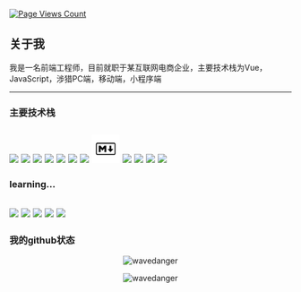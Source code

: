 [![Page Views Count](https://badges.toozhao.com/badges/01F16VGSMBQHPZCMB3R8W66DNK/green.svg)](https://badges.toozhao.com/stats/01F16VGSMBQHPZCMB3R8W66DNK "Get your own page views count badge on badges.toozhao.com")

## 关于我

我是一名前端工程师，目前就职于某互联网电商企业，主要技术栈为Vue，JavaScript，涉猎PC端，移动端，小程序端

---

### 主要技术栈

<code><img height="50" src="https://www.vectorlogo.zone/logos/javascript/javascript-icon.svg"></code>
<code><img height="50" src="https://www.vectorlogo.zone/logos/w3_html5/w3_html5-icon.svg"></code>
<code><img height="50" src="https://www.vectorlogo.zone/logos/vuejs/vuejs-icon.svg"></code>
<code><img height="50" src="https://www.vectorlogo.zone/logos/git-scm/git-scm-icon.svg"></code>
<code><img height="50" src="https://www.vectorlogo.zone/logos/github/github-icon.svg"></code>
<code><img height="50" src="https://www.vectorlogo.zone/logos/gitlab/gitlab-icon.svg"></code>
<code><img height="50" src="https://www.vectorlogo.zone/logos/google_chrome/google_chrome-icon.svg"></code>
<code><img height="50" src="https://raw.githubusercontent.com/edent/SuperTinyIcons/master/images/svg/markdown.svg"></code>
<code><img height="50" src="https://www.vectorlogo.zone/logos/wechat/wechat-tile.svg"></code>
<code><img height="50" src="https://github.com/detain/svg-logos/blob/master/svg/overwatch-2.svg"></code>
<code><img height="50" src="https://www.vectorlogo.zone/logos/atlassian_jira/atlassian_jira-ar21.svg"></code>
<code><img height="50" src="https://www.vectorlogo.zone/logos/lesscss/lesscss-icon.svg"></code>
---

### learning...
<code><img height="50" src="https://www.vectorlogo.zone/logos/nodejs/nodejs-icon.svg"></code>
<code><img height="50" src="https://www.vectorlogo.zone/logos/js_webpack/js_webpack-icon.svg"></code>
<code><img height="50" src="https://www.vectorlogo.zone/logos/reactjs/reactjs-icon.svg"></code>
<code><img height="50" src="https://www.vectorlogo.zone/logos/typescriptlang/typescriptlang-icon.svg"></code>
<code><img height="50" src="https://www.vectorlogo.zone/logos/nginx/nginx-icon.svg"></code>
---

### 我的github状态
<p align="center"> <img src="https://github-readme-stats.vercel.app/api?username=wavedanger&show_icons=true&count_private=true&theme=gotham" alt="wavedanger" />
<p align="center"> <img src="https://github-readme-stats.vercel.app/api/top-langs/?username=wavedanger&layout=compact&hide=glsl" alt="wavedanger" />
